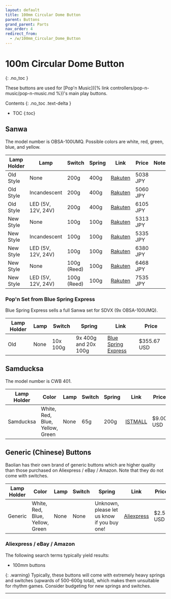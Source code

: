 ```yaml
---
layout: default
title: 100mm Circular Dome Button
parent: Buttons
grand_parent: Parts
nav_order: 4
redirect_from:
  - /w/100mm_Circular_Dome_Button
---
```


# 100m Circular Dome Button
{: .no_toc }

These buttons are used for [Pop'n Music]({% link controllers/pop-n-music/pop-n-music.md %})'s main play buttons.

Contents
{: .no_toc .text-delta }

- TOC
{:toc}

## Sanwa

The model number is OBSA-100UMQ. Possible colors are white, red, green, blue, and yellow.

| **Lamp Holder** | **Lamp**           | **Switch**  | **Spring** | **Link**      | **Price**  | **Notes**  |
|-----------------|--------------------|-------------|------------|---------------|------------|------------|
| Old Style       | None               | 200g        | 400g       | [Rakuten][R1] | 5038 JPY   |            |
| Old Style       | Incandescent       | 200g        | 400g       | [Rakuten][R2] | 5060 JPY   |            |
| Old Style       | LED (5V, 12V, 24V) | 200g        | 400g       | [Rakuten][R3] | 6105 JPY   |            |
| New Style       | None               | 100g        | 100g       | [Rakuten][R4] | 5313 JPY   |            |
| New Style       | Incandescent       | 100g        | 100g       | [Rakuten][R5] | 5335 JPY   |            |
| New Style       | LED (5V, 12V, 24V) | 100g        | 100g       | [Rakuten][R6] | 6380 JPY   |            |
| New Style       | None               | 100g (Reed) | 100g       | [Rakuten][R7] | 6468 JPY   |            |
| New Style       | LED (5V, 12V, 24V) | 100g (Reed) | 100g       | [Rakuten][R8] | 7535 JPY   |            |

### Pop'n Set from Blue Spring Express

Blue Spring Express sells a full Sanwa set for SDVX (9x OBSA-100UMQ).

| **Lamp Holder** | **Lamp** | **Switch**  | **Spring**           | **Link**                   | **Price**   |
|-----------------|----------|-------------|----------------------|----------------------------|-------------|
| Old             | None     | 10x 100g    | 9x 400g and 20x 100g | [Blue Spring Express][B1]  | $355.67 USD |

## Samducksa

The model number is CWB 401.

| **Lamp Holder** | **Color**                              | **Lamp** | **Switch** | **Spring** | **Link**      | **Price**  |
|-----------------|----------------------------------------|----------|------------|------------|---------------|------------|
| Samducksa       | White, Red, Blue, Yellow, Green        | None     | 65g        | 200g        | [ISTMALL][I1] | $9.00 USD  |

## Generic (Chinese) Buttons

Baolian has their own brand of generic buttons which are higher quality than those purchased on Aliexpress / eBay / Amazon. Note that they do not come with switches.

| **Lamp Holder** | **Color** | **Lamp** | **Switch**  | **Spring** | **Link**         | **Price**  |
|-----------------|-----------|----------|-------------|------------|------------------|------------|
| Generic         | White, Red, Blue, Yellow, Green     | None     | None        | Unknown, please let us know if you buy one!   | [Aliexpress][A1] | $2.58 USD  |

### Aliexpress / eBay / Amazon

The following search terms typically yield results:

* 100mm buttons

{: .warning}
Typically, these buttons will come with extremely heavy springs and switches (upwards of 500-600g total), which makes them unsuitable for rhythm games. Consider budgeting for new springs and switches.

----

[R1]: https://item.rakuten.co.jp/sanwadenshi/ilumb_135/
[R2]: https://item.rakuten.co.jp/sanwadenshi/ilumb_134/
[R3]: https://item.rakuten.co.jp/sanwadenshi/ilumb_133/
[R4]: https://item.rakuten.co.jp/sanwadenshi/ilumb_138/
[R5]: https://item.rakuten.co.jp/sanwadenshi/ilumb_137/
[R6]: https://item.rakuten.co.jp/sanwadenshi/ilumb_136/
[R7]: https://item.rakuten.co.jp/sanwadenshi/ilumb_140/
[R8]: https://item.rakuten.co.jp/sanwadenshi/ilumb_139/
[I1]: https://www.us.istmall.co.kr/Product/Detail/view/pid/73/cid/161
[A1]: https://www.aliexpress.us/item/3256805727571976.html
[B1]: https://bluespringexpress.net/en-us/products/popn-music-sanwa-button-set-obsa-100umq
